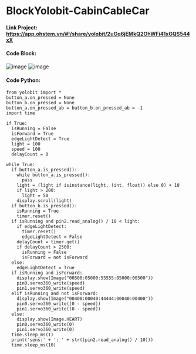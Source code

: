 # BlockYolobit-CabinCableCar
#### Link Project: https://app.ohstem.vn/#!/share/yolobit/2uGq6jEMkQ2OhWFi41xGQS544xX
#### Code Block:
![image](https://github.com/user-attachments/assets/537db569-8f50-4f97-9a9d-b0f1d6535d2c)
![image](https://github.com/user-attachments/assets/dd9c996f-17d7-4cde-b96a-0f733fe3a4a4)

#### Code Python:
```
from yolobit import *
button_a.on_pressed = None
button_b.on_pressed = None
button_a.on_pressed_ab = button_b.on_pressed_ab = -1
import time

if True:
  isRunning = False
  isForward = True
  edgeLightDetect = True
  light = 100
  speed = 100
  delayCount = 0

while True:
  if button_a.is_pressed():
    while button_a.is_pressed():
      pass
    light = (light if isinstance(light, (int, float)) else 0) + 10
    if light > 200:
      light = 50
    display.scroll(light)
  if button_b.is_pressed():
    isRunning = True
    timer.reset()
  if isRunning and pin2.read_analog() / 10 < light:
    if edgeLightDetect:
      timer.reset()
      edgeLightDetect = False
    delayCount = timer.get()
    if delayCount > 2500:
      isRunning = False
      isForward = not isForward
  else:
    edgeLightDetect = True
  if isRunning and isForward:
    display.show(Image("00500:05000:55555:05000:00500"))
    pin0.servo360_write(speed)
    pin1.servo360_write(speed)
  elif isRunning and not isForward:
    display.show(Image("00400:00040:44444:00040:00400"))
    pin0.servo360_write((0 - speed))
    pin1.servo360_write((0 - speed))
  else:
    display.show(Image.HEART)
    pin0.servo360_write(0)
    pin1.servo360_write(0)
  time.sleep_ms(1)
  print('sens:' + ': ' + str((pin2.read_analog() / 10)))
  time.sleep_ms(10)

